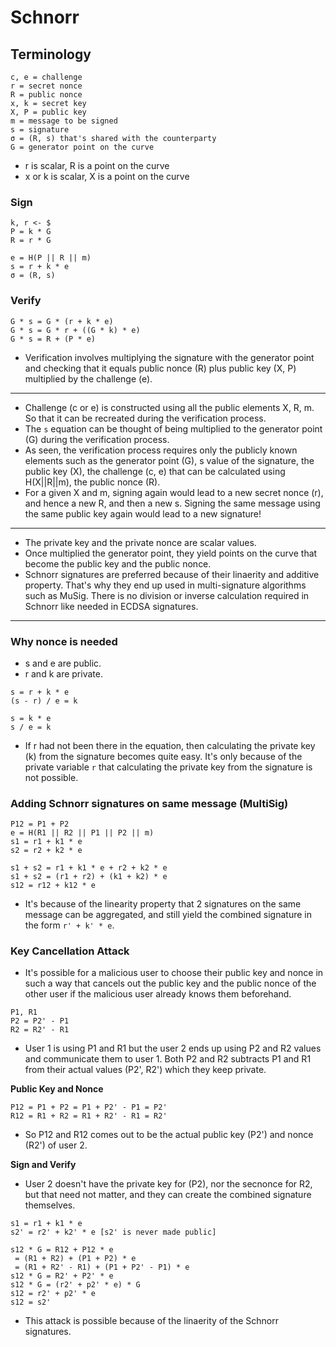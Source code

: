 # Schnorr

## Terminology
```
c, e = challenge
r = secret nonce
R = public nonce
x, k = secret key
X, P = public key
m = message to be signed
s = signature
σ = (R, s) that's shared with the counterparty
G = generator point on the curve
```
- r is scalar, R is a point on the curve
- x or k is scalar, X is a point on the curve

### Sign
```
k, r <- $
P = k * G
R = r * G

e = H(P || R || m)
s = r + k * e
σ = (R, s)
```

### Verify
```
G * s = G * (r + k * e)
G * s = G * r + ((G * k) * e)
G * s = R + (P * e)
```
- Verification involves multiplying the signature with the generator point and
 checking that it equals public nonce (R) plus public key (X, P) multiplied by the
 challenge (e).
-----

* Challenge (c or e) is constructed using all the public elements X, R, m. So that 
 it can be recreated during the verification process.
* The `s` equation can be thought of being multiplied to the generator point
 (G) during the verification process.
* As seen, the verification process requires only the publicly known elements
 such as the generator point (G), s value of the signature, the public key (X),
 the challenge (c, e) that can be calculated using H(X||R||m), the public nonce (R).
* For a given X and m, signing again would lead to a new secret nonce (r), and
 hence a new R, and then a new s. Signing the same message using the same public
 key again would lead to a new signature!
-----

* The private key and the private nonce are scalar values.
* Once multiplied the generator point, they yield points on the curve that become
 the public key and the public nonce.
* Schnorr signatures are preferred because of their linaerity and additive 
 property. That's why they end up used in multi-signature algorithms such as
 MuSig. There is no division or inverse calculation required in Schnorr like needed
 in ECDSA signatures.
-----

### Why nonce is needed
* s and e are public.
* r and k are private.

```
s = r + k * e
(s - r) / e = k
```

```
s = k * e
s / e = k
```
* If r had not been there in the equation, then calculating the private key (k)
 from the signature becomes quite easy. It's only because of the private variable
 `r` that calculating the private key from the signature is not possible.

### Adding Schnorr signatures on same message (MultiSig)
```
P12 = P1 + P2
e = H(R1 || R2 || P1 || P2 || m)
s1 = r1 + k1 * e
s2 = r2 + k2 * e

s1 + s2 = r1 + k1 * e + r2 + k2 * e
s1 + s2 = (r1 + r2) + (k1 + k2) * e
s12 = r12 + k12 * e
```
* It's because of the linearity property that 2 signatures on the same message
 can be aggregated, and still yield the combined signature in the form 
 `r' + k' * e`.

### Key Cancellation Attack
* It's possible for a malicious user to choose their public key and nonce in
 such a way that cancels out the public key and the public nonce of the other
 user if the malicious user already knows them beforehand.

```
P1, R1
P2 = P2' - P1
R2 = R2' - R1
```
* User 1 is using P1 and R1 but the user 2 ends up using P2 and R2 values and
 communicate them to user 1. Both P2 and R2 subtracts P1 and R1 from their actual
 values (P2', R2') which they keep private.

**Public Key and Nonce**
```
P12 = P1 + P2 = P1 + P2' - P1 = P2'
R12 = R1 + R2 = R1 + R2' - R1 = R2'
```
* So P12 and R12 comes out to be the actual public key (P2') and nonce (R2') of
 user 2.

**Sign and Verify**
* User 2 doesn't have the private key for (P2), nor the secnonce for R2, but that
 need not matter, and they can create the combined signature themselves.
 
```
s1 = r1 + k1 * e
s2' = r2' + k2' * e [s2' is never made public]

s12 * G = R12 + P12 * e
 = (R1 + R2) + (P1 + P2) * e
 = (R1 + R2' - R1) + (P1 + P2' - P1) * e
s12 * G = R2' + P2' * e
s12 * G = (r2' + p2' * e) * G
s12 = r2' + p2' * e
s12 = s2'
```
* This attack is possible because of the linaerity of the Schnorr signatures.
